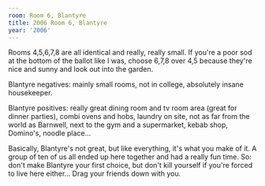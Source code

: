```yaml
---
room: Room 6, Blantyre
title: 2006 Room 6, Blantyre
year: '2006'
---
```


Rooms 4,5,6,7,8 are all identical and really, really small. If you're a poor sod at the bottom of the ballot like I was, choose 6,7,8 over 4,5 because they're nice and sunny and look out into the garden.

Blantyre negatives: mainly small rooms, not in college, absolutely insane housekeeper.

Blantyre positives: really great dining room and tv room area (great for dinner parties), combi ovens and hobs, laundry on site, not as far from the world as Barnwell, next to the gym and a supermarket, kebab shop, Domino's, noodle place...

Basically, Blantyre's not great, but like everything, it's what you make of it. A group of ten of us all ended up here together and had a really fun time. So: don't make Blantyre your first choice, but don't kill yourself if you're forced to live here either... Drag your friends down with you.